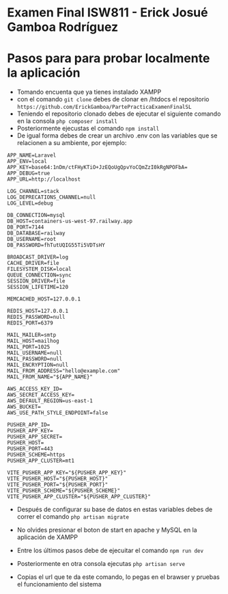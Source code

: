 # Examen Final ISW811 - Erick Josué Gamboa Rodríguez
# Pasos para  para probar localmente la aplicación
- Tomando encuenta que ya tienes instalado XAMPP
- con el comando `git clone` debes de clonar en /htdocs el repositorio `https://github.com/ErickGamboa/PartePracticaExamenFinalSL`
- Teniendo el repositorio clonado debes de ejecutar el siguiente comando en la consola `php composer install`
- Posteriormente ejecustas el comando `npm install`
- De igual forma debes de crear un archivo .env con las variables que se relacionen a su ambiente, por ejemplo: 
```
APP_NAME=Laravel
APP_ENV=local
APP_KEY=base64:1nDm/ctFHyKTiO+JzEQoUgQpvYoCQmZzI0kRgNPOFbA=
APP_DEBUG=true
APP_URL=http://localhost

LOG_CHANNEL=stack
LOG_DEPRECATIONS_CHANNEL=null
LOG_LEVEL=debug

DB_CONNECTION=mysql
DB_HOST=containers-us-west-97.railway.app
DB_PORT=7144
DB_DATABASE=railway
DB_USERNAME=root
DB_PASSWORD=fhTutUQIG55Ti5VDTsHY

BROADCAST_DRIVER=log
CACHE_DRIVER=file
FILESYSTEM_DISK=local
QUEUE_CONNECTION=sync
SESSION_DRIVER=file
SESSION_LIFETIME=120

MEMCACHED_HOST=127.0.0.1

REDIS_HOST=127.0.0.1
REDIS_PASSWORD=null
REDIS_PORT=6379

MAIL_MAILER=smtp
MAIL_HOST=mailhog
MAIL_PORT=1025
MAIL_USERNAME=null
MAIL_PASSWORD=null
MAIL_ENCRYPTION=null
MAIL_FROM_ADDRESS="hello@example.com"
MAIL_FROM_NAME="${APP_NAME}"

AWS_ACCESS_KEY_ID=
AWS_SECRET_ACCESS_KEY=
AWS_DEFAULT_REGION=us-east-1
AWS_BUCKET=
AWS_USE_PATH_STYLE_ENDPOINT=false

PUSHER_APP_ID=
PUSHER_APP_KEY=
PUSHER_APP_SECRET=
PUSHER_HOST=
PUSHER_PORT=443
PUSHER_SCHEME=https
PUSHER_APP_CLUSTER=mt1

VITE_PUSHER_APP_KEY="${PUSHER_APP_KEY}"
VITE_PUSHER_HOST="${PUSHER_HOST}"
VITE_PUSHER_PORT="${PUSHER_PORT}"
VITE_PUSHER_SCHEME="${PUSHER_SCHEME}"
VITE_PUSHER_APP_CLUSTER="${PUSHER_APP_CLUSTER}"
```

- Después de configurar su base de datos en estas variables debes de correr el comando `php artisan migrate`

- No olvides presionar el boton de start en apache y MySQL en la aplicación de XAMPP

- Entre los últimos pasos debe de ejecuitar el comando `npm run dev`

- Posteriormente en otra consola ejecutas `php artisan serve`

- Copias el url que te da este comando, lo pegas en el brawser y pruebas el funcionamiento del sistema
